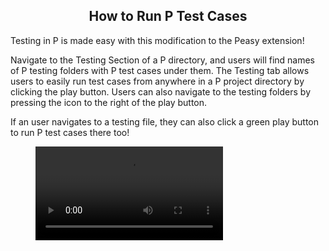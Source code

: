 <style>
  .md-typeset h1,
  .md-content__button {
    display: none;
  }
  
</style>

<div align="center">
  <h2>How to Run P Test Cases</h2>
</div>

Testing in P is made easy with this modification to the Peasy extension!

Navigate to the Testing Section of a P directory, and users will find names of P testing folders with P test cases under them. The Testing tab allows users to easily run test cases from anywhere in a P project directory by clicking the play button. Users can also navigate to the testing folders by pressing the icon to the right of the play button.

If an user navigates to a testing file, they can also click a green play button to run P test cases there too!

<figure class="video_container">
  <video controls="true" allowfullscreen="true" >
    <source src="../../videos/test_framework.mov" type="video/mp4">
  </video>
</figure>
